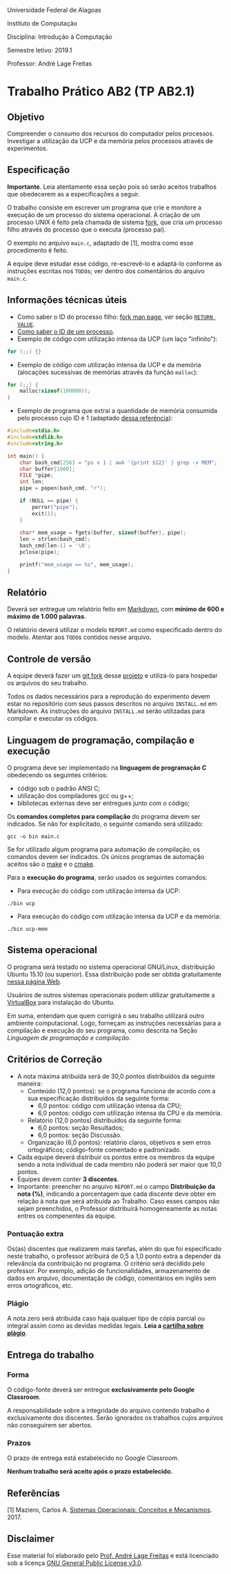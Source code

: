 
Universidade Federal de Alagoas

Instituto de Computação

Disciplina: Introdução à Computação

Semestre letivo: 2019.1

Professor: André Lage Freitas

# Trabalho Prático AB2 (TP AB2.1)

## Objetivo

Compreender o consumo dos recursos do computador pelos processos. Investigar a utilização da UCP e da memória pelos processos através de experimentos.

## Especificação

**Importante**. Leia atentamente essa seção pois só serão aceitos trabalhos que obedecerem as a especificações a seguir. 

O trabalho consiste em escrever um programa que crie e monitore a execução de um processo do sistema operacional. A criação de um processo UNIX é feito pela chamada de sistema [fork](http://man7.org/linux/man-pages/man2/fork.2.html), que cria um processo filho através do processo que o executa (processo pai).

O exemplo no arquivo `main.c`, adaptado de [1], mostra como esse procedimento é feito.

A equipe deve estudar esse código, re-escrevê-lo e adaptá-lo conforme as instruções escritas nos `TODO`s; ver dentro dos comentários do arquivo `main.c`.

## Informações técnicas úteis

* Como saber o ID do processo filho: [fork man page](http://man7.org/linux/man-pages/man2/fork.2.html), ver seção [`RETURN VALUE`](http://man7.org/linux/man-pages/man2/fork.2.html#RETURN_VALUE).
* [Como saber o ID de um processo](https://ubuntuforums.org/showthread.php?t=1430052).
* Exemplo de código com utilização intensa da UCP (um laço "infinito"):

```c
for (;;) {}
```

* Exemplo de código com utilização intensa da UCP e da memória (alocações sucessivas de memórias através da função `malloc`):

```c
for (;;) {
	malloc(sizeof(100000));
}
```
* Exemplo de programa que extrai a quantidade de memória consumida pelo processo cujo ID é 1 (adaptado [dessa referência](https://stackoverflow.com/questions/14393762/executing-bash-command-and-getting-the-output-in-c)):

```c
#include<stdio.h>
#include<stdlib.h>
#include<string.h>

int main() {
	char bash_cmd[256] = "ps v 1 | awk '{print $12}' | grep -v MEM";
	char buffer[1000];
	FILE *pipe;
	int len; 
	pipe = popen(bash_cmd, "r");

	if (NULL == pipe) {
		perror("pipe");
		exit(1);
	} 
	
	char* mem_usage = fgets(buffer, sizeof(buffer), pipe);
	len = strlen(bash_cmd);
	bash_cmd[len-1] = '\0'; 
	pclose(pipe);

	printf("mem_usage == %s", mem_usage);
}
```
 

## Relatório

Deverá ser entregue um relatório feito em [Markdown](https://en.wikipedia.org/wiki/Markdown), com **mínimo de 600 e máximo de 1.000 palavras**. 

O relatório deverá utilizar o modelo ```REPORT.md``` como especificado dentro do modelo.  Atentar aos `TODO`s contidos nesse arquivo.

## Controle de versão

A equipe deverá fazer um [git fork](https://help.github.com/articles/fork-a-repo/) desse [projeto](https://github.com/alage/TODO) e utilizá-lo para hospedar os arquivos do seu trabalho.

Todos os dados necessários para a reprodução do experimento devem estar no repositório com seus passos descritos no arquivo ```INSTALL.md``` em Markdown. As instruções do arquivo ```INSTALL.md``` serão utilizadas para compilar e executar os códigos.

## Linguagem de programação, compilação e execução

O programa deve ser implementado na **linguagem de programação C** obedecendo os seguintes critérios:

* código sob o padrão ANSI C;
* utilização dos compiladores gcc ou g++;
* bibliotecas externas deve ser entregues junto com o código;

Os **comandos completos para compilação** do programa devem ser indicados. Se não for explicitado, o seguinte comando será utilizado:

```
gcc -o bin main.c 
```

Se for utilizado algum programa para automação de compilação, os comandos devem ser indicados. Os únicos programas de automação aceitos são o [make](https://www.gnu.org/software/make/) e o [cmake](http://www.cmake.org).

Para a **execução do programa**, serão usados os seguintes comandos:

* Para execução do código com utilização intensa da UCP:

```
./bin ucp
```

* Para execução do código com utilização intensa da UCP e da memória:

```
./bin ucp-mem
```

## Sistema operacional

O programa será testado no sistema operacional GNU/Linux, distribuição Ubuntu 15.10 (ou superior). Essa distribuição pode ser obtida gratuitamente [nessa página Web](http://www.ubuntu.com/download/desktop).

Usuários de outros sistemas operacionais podem utilizar gratuitamente a [VirtualBox](https://www.virtualbox.org/wiki/Downloads) para instalação do Ubuntu.
 
Em suma, entendam que quem corrigirá o seu trabalho utilizará outro ambiente computacional. Logo, forneçam as instruções necessárias para a compilação e execução do seu programa, como descrita na Seção _Linguagem de programação e compilação_.

## Critérios de Correção

* A nota máxima atribuída será de 30,0 pontos distribuídos da seguinte maneira:
	* Conteúdo (12,0 pontos): se o programa funciona de acordo com a sua especificação distribuídos da seguinte forma:
		* 6,0 pontos: código com utilização intensa da CPU;
		* 6,0 pontos: código com utilização intensa da CPU e da memória.
	* Relatório (12,0 pontos) distribuídos da seguinte forma: 
		* 6,0 pontos: seção Resultados;
		* 6,0 pontos: seção Discussão.
	* Organização (6,0 pontos): relatório claros, objetivos e sem erros ortográficos; código-fonte comentado e padronizado.
* Cada equipe deverá distribuir os pontos entre os membros da equipe sendo a nota individual de cada membro não poderá ser maior que 10,0 pontos.
* Equipes devem conter **3 discentes**.
 * Importante: preencher no arquivo `REPORT.md` o campo **Distribuição da nota (%)**, indicando a porcentagem que cada discente deve obter em relação à nota que será atribuída ao Trabalho. Caso esses campos não sejam preenchidos, o Professor distribuirá homogeneamente as notas entres os compenentes da equipe.

 
### Pontuação extra

Os(as) discentes que realizarem mais tarefas, além do que foi especificado neste trabalho, o professor atribuirá de 0,5 a 1,0 ponto extra a depender da relevância da contribuição no programa. O critério será decidido pelo professor. Por exemplo, adição de funcionalidades, armazenamento de dados em arquivo, documentação de código, comentários em inglês sem erros ortográficos, etc.

### Plágio

A nota zero será atribuída caso haja qualquer tipo de cópia parcial ou integral assim como as devidas medidas legais. **Leia a [cartilha sobre plágio](http://www.noticias.uff.br/arquivos/cartilha-sobre-plagio-academico.pdf)**.


## Entrega do trabalho

### Forma 

O código-fonte deverá ser entregue **exclusivamente pelo Google Classroom**.

A responsabilidade sobre a integridade do arquivo contendo trabalho é exclusivamente dos discentes.  Serão ignorados os trabalhos cujos arquivos não conseguirem ser abertos.

### Prazos

O prazo de entrega está estabelecido no Google Classroom.

**Nenhum trabalho será aceito após o prazo estabelecido.**

## Referências

[1] Maziero, Carlos A. [Sistemas Operacionais: Conceitos e Mecanismos](http://wiki.inf.ufpr.br/maziero/lib/exe/fetch.php?media=so:so-livro.pdf). 2017.

## Disclaimer

Esse material foi elaborado pelo [Prof. André Lage Freitas](https://sites.google.com/a/ic.ufal.br/andrelage/) e está licenciado sob a licença [GNU General Public License v3.0](https://www.gnu.org/licenses/gpl-3.0-standalone.html).
